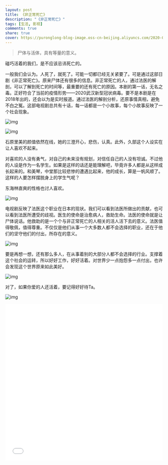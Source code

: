 ```yaml
---
layout: post
title: 《非正常死亡》
description: "《非正常死亡》"
tags: [生活, 影视]
comments: true
share: true
cover: https://puronglong-blog-image.oss-cn-beijing.aliyuncs.com/2020-02-05-135451.jpg
---
```


> 尸体与活体，具有等量的意义。

<!-- more -->

碰巧活着的我们，是不应该忌讳死亡的。

一般我们会认为。人死了，就死了。可能一切都已经无关紧要了。可是通过这部日剧《非正常死亡》。原来尸体还有很多的信息。非正常死亡的人，通过法医的解剖，可以了解到死亡的时间等，最重要的还有死亡的原因。本剧的第一话，无名之毒。正好符合了当前的疫情形势——2020武汉新型冠状病毒。要不是本剧是在2018年出的，还会以为是实时报道。通过法医的解剖分析，还原事情真相，避免不白之冤。这部电视剧总共有十话，每一话都是一个小故事，每个小故事反映了一个社会现象。

![img](https://puronglong-blog-image.oss-cn-beijing.aliyuncs.com/20201105150945.png)

![img](https://puronglong-blog-image.oss-cn-beijing.aliyuncs.com/2020-02-05-143416.jpg)

石原里美的颜值依然在线，她的三澄开心，悲伤，认真。此外，久部这个人设实在让人喜欢不起来。

对喜欢的人没有勇气，对自己的未来没有规划，对信任自己的人没有坦诚。不过他的人设是作为一名学生。如果是这样的话还是能理解吧，毕竟许多人都是从这样成长起来的。和美琴，中堂那比较悲惨的遭遇比起来，他的成长，算是一帆风顺了。这样的人要怎样摆脱身上的学生气呢？

东海林直爽的性格也讨人喜欢。

![img](https://puronglong-blog-image.oss-cn-beijing.aliyuncs.com/2020-02-05-141256.jpg)

电视剧反映了法医这个职业在日本的现状。我们可以看到法医所做出的贡献，也可以看到法医所遭受的歧视。医生的使命是治愈病人，救助生命。法医的使命就是让尸体说话。他救助的是一个个与非正常死亡的人相关的活人活下去的意义。法医值得敬佩，值得尊重。不仅仅是他们从事一个大多数人都不会选择的职业，还在于他们的坚守他们的付出，所存在的意义。

![img](https://puronglong-blog-image.oss-cn-beijing.aliyuncs.com/2020-02-05-141935.jpg)

要是再想一想，还有那么多人，在从事着别的大部分人都不会选择的行业。支撑着这个社会的运转，所以好好工作，好好活着。对世界少一点抱怨多一点付出，也许会发现这个世界原来如此美好。

![img](https://puronglong-blog-image.oss-cn-beijing.aliyuncs.com/2020-02-05-141451.jpg)

对了，如果你爱的人还活着，要记得好好待Ta。

![img](https://puronglong-blog-image.oss-cn-beijing.aliyuncs.com/2020-02-05-143032.jpg)

<iframe src="//player.bilibili.com/player.html?aid=83733151&cid=143240302&page=1&high_quality=1&danmaku=0" scrolling="no" border="0" frameborder="no" framespacing="0" allowfullscreen="true"
width="100%" height="500">
